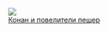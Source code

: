 ![](/books/sf_fantasy/Стив%20Перри/Конан%20и%20повелители%20пещер.jpg)  
[Конан и повелители пещер](/books/sf_fantasy/Стив%20Перри/Конан%20и%20повелители%20пещер)